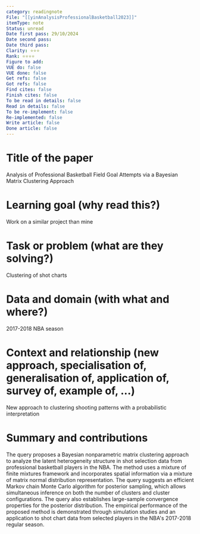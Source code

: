 ```yaml
---
category: readingnote
File: "[[yinAnalysisProfessionalBasketball2023]]"
itemType: note
Status: unread
Date first pass: 29/10/2024
Date second pass: 
Date third pass: 
Clarity: ⭐️⭐️⭐️
Rank: ⭐️⭐️⭐️⭐️
Figure to add: 
VUE do: false
VUE done: false
Get refs: false
Got refs: false
Find cites: false
Finish cites: false
To be read in details: false
Read in details: false
To be re-implement: false
Re-implemented: false
Write article: false
Done article: false
---
```

# Title of the paper
Analysis of Professional Basketball Field Goal Attempts via a Bayesian Matrix Clustering Approach

# Learning goal (why read this?)
Work on a similar project than mine

# Task or problem (what are they solving?)
Clustering of shot charts

# Data and domain (with what and where?)
2017-2018 NBA season

# Context and relationship (new approach, specialisation of, generalisation of, application of, survey of, example of, ...)
New approach to clustering shooting patterns with a probabilistic interpretation

# Summary and contributions

The query proposes a Bayesian nonparametric matrix clustering approach to analyze the latent heterogeneity structure in shot selection data from professional basketball players in the NBA.
The method uses a mixture of finite mixtures framework and incorporates spatial information via a mixture of matrix normal distribution representation. The query suggests an efficient Markov chain Monte Carlo algorithm for posterior sampling, which allows simultaneous inference on both the number of clusters and cluster configurations.
The query also establishes large-sample convergence properties for the posterior distribution. The empirical performance of the proposed method is demonstrated through simulation studies and an application to shot chart data from selected players in the NBA's 2017-2018 regular season.